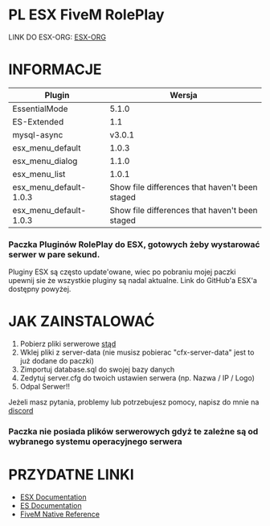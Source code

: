 # PL ESX FiveM RolePlay
LINK DO ESX-ORG:
[ESX-ORG](https://github.com/ESX-Org)

# INFORMACJE

| Plugin | Wersja |
| --- | --- |
| EssentialMode | 5.1.0 |
| ES-Extended | 1.1 |
| mysql-async | v3.0.1 |
| esx_menu_default | 1.0.3 |
| esx_menu_dialog | 1.1.0 |
| esx_menu_list | 1.0.1 |
| esx_menu_default-1.0.3 | Show file differences that haven't been staged |
| esx_menu_default-1.0.3 | Show file differences that haven't been staged |

### Paczka Pluginów RolePlay do ESX, gotowych żeby wystarować serwer w pare sekund.

Pluginy ESX są często update'owane, wiec po pobraniu mojej paczki upewnij sie że wszystkie pluginy są nadal aktualne. Link do GitHub'a ESX'a dostępny powyżej.

# JAK ZAINSTALOWAĆ

1. Pobierz pliki serwerowe [stąd](https://docs.fivem.net/server-manual/setting-up-a-server/)
2. Wklej pliki z server-data (nie musisz pobierac "cfx-server-data" jest to już dodane do paczki)
3. Zimportuj database.sql do swojej bazy danych
4. Zedytuj server.cfg do twoich ustawien serwera (np. Nazwa / IP / Logo)
5. Odpal Serwer!!

Jeżeli masz pytania, problemy lub potrzebujesz pomocy, napisz do mnie na [discord](https://discord.gg/thc7bYW)

### Paczka nie posiada plików serwerowych gdyż te zależne są od wybranego systemu operacyjnego serwera


# PRZYDATNE LINKI
- [ESX Documentation](https://esx-org.github.io/) 
- [ES Documentation](https://docs.essentialmode.com/)
- [FiveM Native Reference](https://runtime.fivem.net/doc/reference.html)

